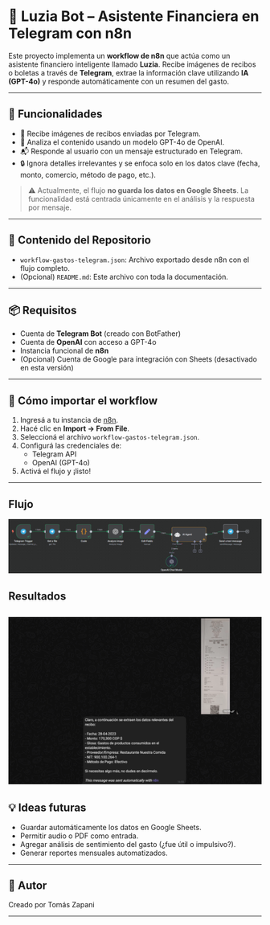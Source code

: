 # 🧾 Luzia Bot – Asistente Financiera en Telegram con n8n

Este proyecto implementa un **workflow de n8n** que actúa como un asistente financiero inteligente llamado **Luzia**. Recibe imágenes de recibos o boletas a través de **Telegram**, extrae la información clave utilizando **IA (GPT-4o)** y responde automáticamente con un resumen del gasto.

---

## 🚀 Funcionalidades

- 📸 Recibe imágenes de recibos enviadas por Telegram.
- 🧠 Analiza el contenido usando un modelo GPT-4o de OpenAI.
- 📬 Responde al usuario con un mensaje estructurado en Telegram.
- 🔒 Ignora detalles irrelevantes y se enfoca solo en los datos clave (fecha, monto, comercio, método de pago, etc.).

> ⚠️ Actualmente, el flujo **no guarda los datos en Google Sheets**. La funcionalidad está centrada únicamente en el análisis y la respuesta por mensaje.

---

## 📂 Contenido del Repositorio

- `workflow-gastos-telegram.json`: Archivo exportado desde n8n con el flujo completo.
- (Opcional) `README.md`: Este archivo con toda la documentación.

---

## 📦 Requisitos

- Cuenta de **Telegram Bot** (creado con BotFather)
- Cuenta de **OpenAI** con acceso a GPT-4o
- Instancia funcional de **n8n**
- (Opcional) Cuenta de Google para integración con Sheets (desactivado en esta versión)

---

## 🔧 Cómo importar el workflow

1. Ingresá a tu instancia de [n8n](https://n8n.io).
2. Hacé clic en **Import → From File**.
3. Seleccioná el archivo `workflow-gastos-telegram.json`.
4. Configurá las credenciales de:
   - Telegram API
   - OpenAI (GPT-4o)
5. Activá el flujo y ¡listo!
---
## Flujo
![Texto alternativo](Flujo.png)

## Resultados
![Texto alternativo](Resultados.png)
---

## 💡 Ideas futuras

- Guardar automáticamente los datos en Google Sheets.
- Permitir audio o PDF como entrada.
- Agregar análisis de sentimiento del gasto (¿fue útil o impulsivo?).
- Generar reportes mensuales automatizados.

---

## 🧠 Autor

Creado por Tomás Zapani

---
